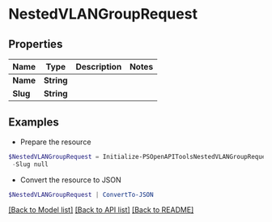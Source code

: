 # NestedVLANGroupRequest
## Properties

Name | Type | Description | Notes
------------ | ------------- | ------------- | -------------
**Name** | **String** |  | 
**Slug** | **String** |  | 

## Examples

- Prepare the resource
```powershell
$NestedVLANGroupRequest = Initialize-PSOpenAPIToolsNestedVLANGroupRequest  -Name null `
 -Slug null
```

- Convert the resource to JSON
```powershell
$NestedVLANGroupRequest | ConvertTo-JSON
```

[[Back to Model list]](../README.md#documentation-for-models) [[Back to API list]](../README.md#documentation-for-api-endpoints) [[Back to README]](../README.md)

